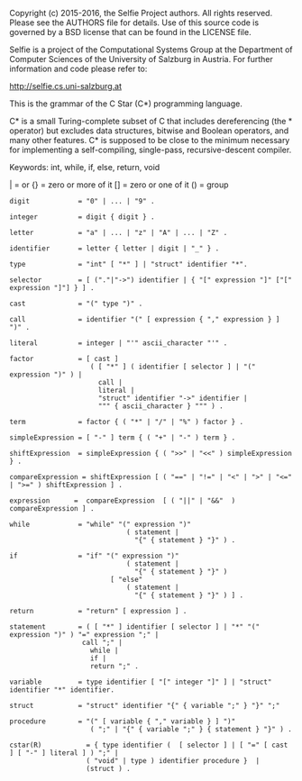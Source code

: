 Copyright (c) 2015-2016, the Selfie Project authors. All rights reserved. Please see the AUTHORS file for details. Use of this source code is governed by a BSD license that can be found in the LICENSE file.

Selfie is a project of the Computational Systems Group at the Department of Computer Sciences of the University of Salzburg in Austria. For further information and code please refer to:

http://selfie.cs.uni-salzburg.at

This is the grammar of the C Star (C*) programming language.

C* is a small Turing-complete subset of C that includes dereferencing (the * operator) but excludes data structures, bitwise and Boolean operators, and many other features. C* is supposed to be close to the minimum necessary for implementing a self-compiling, single-pass, recursive-descent compiler.

Keywords: int, while, if, else, return, void

| = or
{} = zero or more of it
[] = zero or one of it
() = group


```
digit            = "0" | ... | "9" .                                            

integer          = digit { digit } .                                            

letter           = "a" | ... | "z" | "A" | ... | "Z" .                          

identifier       = letter { letter | digit | "_" } .                            

type             = "int" [ "*" ] | "struct" identifier "*".                      

selector         = [ ("."|"->") identifier | { "[" expression "]" ["[" expression "]"] } ] .                       

cast             = "(" type ")" .                                                

call             = identifier "(" [ expression { "," expression } ] ")" .        

literal          = integer | "'" ascii_character "'" .                           

factor           = [ cast ]                                                      
                    ( [ "*" ] ( identifier [ selector ] | "(" expression ")" ) |
                      call |                                                      
                      literal |                                                 
                      "struct" identifier "->" identifier |
                      """ { ascii_character } """ ) .                           

term             = factor { ( "*" | "/" | "%" ) factor } .                       

simpleExpression = [ "-" ] term { ( "+" | "-" ) term } .                        

shiftExpression  = simpleExpression { ( ">>" | "<<" ) simpleExpression } .

compareExpression = shiftExpression [ ( "==" | "!=" | "<" | ">" | "<=" | ">=" ) shiftExpression ] .

expression      =  compareExpression  [ ( "||" | "&&"  )  compareExpression ] .

while            = "while" "(" expression ")"
                             ( statement |
                               "{" { statement } "}" ) .

if               = "if" "(" expression ")"
                             ( statement |
                               "{" { statement } "}" )
                         [ "else"
                             ( statement |
                               "{" { statement } "}" ) ] .

return           = "return" [ expression ] .

statement        = ( [ "*" ] identifier [ selector ] | "*" "(" expression ")" ) "=" expression ";" |  
                  call ";" |
                    while |
                    if |
                    return ";" .

variable         = type identifier [ "[" integer "]" ] | "struct" identifier "*" identifier.

struct           = "struct" identifier "{" { variable ";" } "}" ";"

procedure        = "(" [ variable { "," variable } ] ")"              
                    ( ";" | "{" { variable ";" } { statement } "}" ) .

cstar(R)           = { type identifier (  [ selector ] | [ "=" [ cast ] [ "-" ] literal ] ) ";" |    
                   ( "void" | type ) identifier procedure }  |                                
                   (struct ) .  

